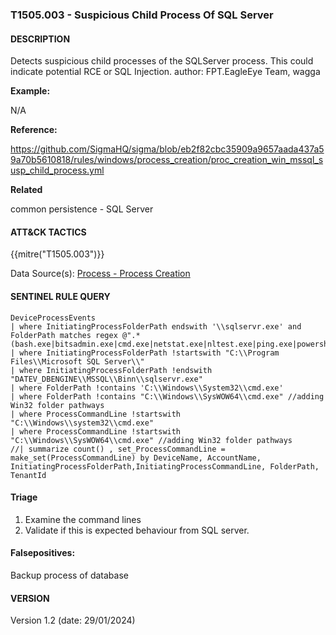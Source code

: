 ### T1505.003 - Suspicious Child Process Of SQL Server

#### DESCRIPTION

Detects suspicious child processes of the SQLServer process. This could indicate potential RCE or SQL Injection.
author: FPT.EagleEye Team, wagga

**Example:**

N/A

**Reference:**

https://github.com/SigmaHQ/sigma/blob/eb2f82cbc35909a9657aada437a59a70b5610818/rules/windows/process_creation/proc_creation_win_mssql_susp_child_process.yml

**Related**

common persistence - SQL Server

#### ATT&CK TACTICS

{{mitre("T1505.003")}}

Data Source(s): [Process - Process Creation](https://attack.mitre.org/datasources/DS0009/#Process%20Creation)

#### SENTINEL RULE QUERY

```
DeviceProcessEvents
| where InitiatingProcessFolderPath endswith '\\sqlservr.exe' and FolderPath matches regex @".*(bash.exe|bitsadmin.exe|cmd.exe|netstat.exe|nltest.exe|ping.exe|powershell.exe|pwsh.exe|regsvr32.exe|rundll32.exe|sh.exe|systeminfo.exe|tasklist.exe|wsl.exe)$"
| where InitiatingProcessFolderPath !startswith "C:\\Program Files\\Microsoft SQL Server\\"
| where InitiatingProcessFolderPath !endswith "DATEV_DBENGINE\\MSSQL\\Binn\\sqlservr.exe"
| where FolderPath !contains 'C:\\Windows\\System32\\cmd.exe'
| where FolderPath !contains "C:\\Windows\\SysWOW64\\cmd.exe" //adding Win32 folder pathways
| where ProcessCommandLine !startswith "C:\\Windows\\system32\\cmd.exe"
| where ProcessCommandLine !startswith "C:\\Windows\\SysWOW64\\cmd.exe" //adding Win32 folder pathways
//| summarize count() , set_ProcessCommandLine = make_set(ProcessCommandLine) by DeviceName, AccountName, InitiatingProcessFolderPath,InitiatingProcessCommandLine, FolderPath, TenantId
```

#### Triage

1. Examine the command lines
1. Validate if this is expected behaviour from SQL server.

#### Falsepositives:

Backup process of database

#### VERSION

Version 1.2 (date: 29/01/2024)
